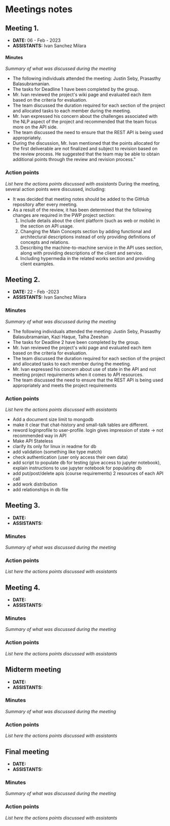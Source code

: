# Meetings notes

## Meeting 1.
* **DATE:** 06 - Feb - 2023 
* **ASSISTANTS:** Ivan Sanchez Milara

#### Minutes
*Summary of what was discussed during the meeting*
- The following individuals attended the meeting: Justin Seby, Prasasthy Balasubramanian. 
- The tasks for Deadline 1 have been completed by the group. 
- Mr. Ivan reviewed the project's wiki page and evaluated each item based on the criteria for evaluation.
- The team discussed the duration required for each section of the project and allocated tasks to each member during the meeting. 
- Mr. Ivan expressed his concern about the challenges associated with the NLP aspect of the project and recommended that the team focus more on the API side.
- The team discussed the need to ensure that the REST API is being used appropriately.
- During the discussion, Mr. Ivan mentioned that the points allocated for the first deliverable are not finalized and subject to revision based on the review process. He suggested that the team may be able to obtain additional points through the review and revision process."
### Action points
*List here the actions points discussed with assistants*
During the meeting, several action points were discussed, including:
- It was decided that meeting notes should be added to the GitHub repository after every meeting.
- As a result of the review, it has been determined that the following changes are required in the PWP project section:
  1. Include details about the client platform (such as web or mobile) in the section on API usage.
  2. Changing the Main Concepts section by adding functional and architectural descriptions instead of only providing definitions of concepts and relations.
  3. Describing the machine-to-machine service in the API uses section, along with providing descriptions of the client and service.
  4. Including hypermedia in the related works section and providing client examples. 



## Meeting 2.
* **DATE:** 22 - Feb -2023
* **ASSISTANTS:** Ivan Sanchez Milara

### Minutes
*Summary of what was discussed during the meeting*
- The following individuals attended the meeting: Justin Seby, Prasasthy Balasubramanian, Kazi Haque, Talha Zeeshan
- The tasks for Deadline 2 have been completed by the group. 
- Mr. Ivan reviewed the project's wiki page and evaluated each item based on the criteria for evaluation.
- The team discussed the duration required for each section of the project and allocated tasks to each member during the meeting. 
- Mr. Ivan expressed his concern about use of state in the API and not meeting project requirements when it comes to API resources.
- The team discussed the need to ensure that the REST API is being used appropriately and meets the project requirements


### Action points
*List here the actions points discussed with assistants*
- Add a document size limit to mongodb
- make it clear that chat-history and small-talk tables are different.
- reword loginprofile to user-profile. login gives impression of state -> not recommended way in API
- Make API Stateless
- clarify its only for linux in readme for db
- add validation (something like type match)
- check authentication (user only access their own data)
- add script to populate db for testing (give access to jupyter notebook), explain instructions to use jupyter notebook for populating db
- add put/post/delete apis (course requirements) 2 resources of each API call
- add work distribution
- add relationships in db file 


## Meeting 3.
* **DATE:**
* **ASSISTANTS:**

### Minutes
*Summary of what was discussed during the meeting*

### Action points
*List here the actions points discussed with assistants*




## Meeting 4.
* **DATE:**
* **ASSISTANTS:**

### Minutes
*Summary of what was discussed during the meeting*

### Action points
*List here the actions points discussed with assistants*




## Midterm meeting
* **DATE:**
* **ASSISTANTS:**

### Minutes
*Summary of what was discussed during the meeting*

### Action points
*List here the actions points discussed with assistants*




## Final meeting
* **DATE:**
* **ASSISTANTS:**

### Minutes
*Summary of what was discussed during the meeting*

### Action points
*List here the actions points discussed with assistants*




